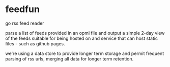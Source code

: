 # feedfun
go rss feed reader

parse a list of feeds provided in an opml file and output a simple 2-day view of the feeds suitable for being hosted on and service that can host static files - such as github pages.

we're using a data store to provide longer term storage and permit frequent parsing of rss urls, merging all data for longer term retention.
